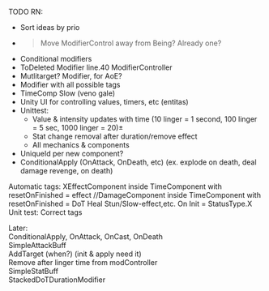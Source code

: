 TODO RN:  
* Sort ideas by prio
* >Move ModifierControl away from Being? Already one?
* Conditional modifiers
* ToDeleted Modifier line.40 ModifierController
* Mutlitarget? Modifier, for AoE?
* Modifier with all possible tags
* TimeComp Slow (veno gale)
* Unity UI for controlling values, timers, etc (entitas)
* Unittest:
  * Value & intensity updates with time (10 linger = 1 second, 100 linger = 5 sec, 1000 linger = 20)±
  * Stat change removal after duration/remove effect
  * All mechanics & components
* UniqueId per new component?
* ConditionalApply (OnAttack, OnDeath, etc) (ex. explode on death, deal damage revenge, on death)

Automatic tags:
    XEffectComponent inside TimeComponent with resetOnFinished = effect
    //DamageComponent inside TimeComponent with resetOnFinished = DoT
    Heal
    Stun/Slow-effect,etc. On Init = StatusType.X
    Unit test: Correct tags

Later:  
    ConditionalApply, OnAttack, OnCast, OnDeath  
    SimpleAttackBuff  
    AddTarget (when?) (init & apply need it)  
    Remove after linger time from modController  
    SimpleStatBuff  
    StackedDoTDurationModifier
